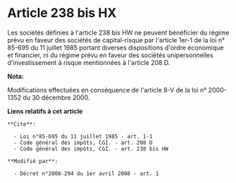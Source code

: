 # Article 238 bis HX

Les sociétés définies à l'article 238 bis HW ne peuvent bénéficier du régime prévu en faveur des sociétés de capital-risque
par l'article 1er-1 de la loi n° 85-695 du 11 juillet 1985 portant diverses dispositions d'ordre économique et financier, ni
du régime prévu en faveur des sociétés unipersonnelles d'investissement à risque mentionnées à l'article 208 D.

**Nota:**

Modifications effectuées en conséquence de l'article 8-V de la loi n° 2000-1352 du 30 décembre 2000.

**Liens relatifs à cet article**

	**Cite**:

	  - Loi n°85-695 du 11 juillet 1985 - art. 1-1
	  - Code général des impôts, CGI. - art. 208 D
	  - Code général des impôts, CGI. - art. 238 bis HW

	**Modifié par**:

	  - Décret n°2008-294 du 1er avril 2008 - art. 1

